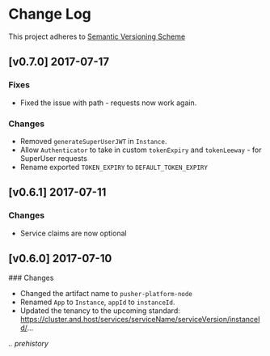 # Change Log

This project adheres to [Semantic Versioning Scheme](http://semver.org)

## [v0.7.0] 2017-07-17

### Fixes

- Fixed the issue with path - requests now work again.

### Changes

- Removed `generateSuperUserJWT` in `Instance`.
- Allow `Authenticator` to take in custom `tokenExpiry` and `tokenLeeway` - for SuperUser requests
- Rename exported `TOKEN_EXPIRY` to `DEFAULT_TOKEN_EXPIRY`

## [v0.6.1] 2017-07-11

### Changes

- Service claims are now optional

## [v0.6.0] 2017-07-10

### Changes

- Changed the artifact name to `pusher-platform-node`
- Renamed `App` to `Instance`, `appId` to `instanceId`.
- Updated the tenancy to the upcoming standard: https://cluster.and.host/services/serviceName/serviceVersion/instanceId/...


_.. prehistory_